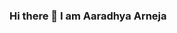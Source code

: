 ### Hi there 👋 I am Aaradhya Arneja


<!--
**AaradhyaArneja/AaradhyaArneja** is a ✨ _special_ ✨ repository because its `README.md` (this file) appears on your GitHub profile.

Here are some ideas to get you started:

- 🌱 I’m currently learning Python and R.
- 🔭 I’m currently Majoring Statitics from the University of Delhi
